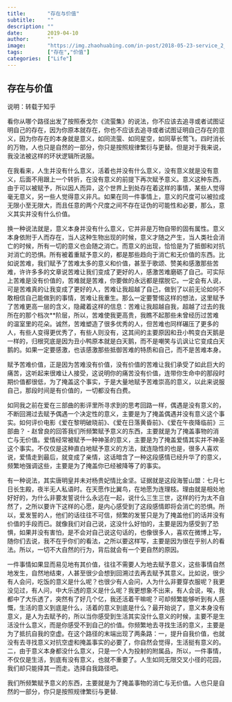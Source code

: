 ```yaml
---
title:       "存在与价值"
subtitle:    ""
description: ""
date:        2019-04-10
author:      ""
image:       "https://img.zhaohuabing.com/in-post/2018-05-23-service_2_service_auth/background.jpg"
tags:        ["存在","价值"]
categories:  ["Life"]
---
```


## 存在与价值

说明：转载于知乎

看你从哪个路径出发了按照泰戈尔《流萤集》的说法，你不应该去追寻或者试图证明自己的存在，因为你原本就存在，你也不应该去追寻或者试图证明自己存在的意义，因为你存在的本身就是意义，如同流萤、如同星空，如同草长莺飞，四时消长的万物，人也只是自然的一部分，你只是按照规律繁衍与更替。但是对于我来说，我没法被这样的环状逻辑所说服。

在我看来，人生并没有什么意义，活着也并没有什么意义，没有意义就是没有意义，后面不用跟上一个转折，在没有意义的前提下再次赋予意义。意义这种东西，由于可以被赋予，所以因人而异，这个世界上到处存在着这样的事情，某些人觉得毫无意义，另一些人觉得意义非凡。如果在同一件事情上，意义的尺度可以被拉成无限小至无限大，而且任意的两个尺度之间不存在证伪的可能性和必要，那么，意义其实并没有什么价值。

换一种说法就是，意义本身并没有什么意义，它并非是万物自带的固有属性。意义本身依附于人而存在，当人这种生物出现的时候，意义才随之产生，当人类社会消亡的时候，所有一切的意义也会随之消亡。而意义的出现，恰恰是为了抵御和对抗对消亡的恐惧。所有被着重赋予意义的，都是那些趋向于消亡和无价值的东西。比如说苦难，我们赋予了苦难太多的意义和价值，甚至于歌颂、赞美和感激那些苦难，许许多多的文章说苦难让我们变成了更好的人，感激苦难磨砺了自己。可实际上苦难是没有价值的，苦难就是苦难，你要做的永远都是摆脱它。一定会有人说，可是苦难真的让我变成了更好的人，苦难让我超越了自己，做到了以前无论如何不敢相信自己能做到的事情，苦难让我重生。那么一定要警惕这样的想法，这里赋予了苦难更高一层的含义，隐藏着这样的信息：苦难让我超越自我，超越了过去的我所在的那个档次**阶层，所以，苦难使我更高贵，我瞧不起那些未曾经历过苦难的温室里的花朵。诚然，苦难塑造了很多优秀的人，但苦难也同样碾压了更多的人，有些人变得更优秀了，有些人则没有，这其间的主要原因和丑小鸭变白天鹅是一样的，归根究底是因为丑小鸭原本就是白天鹅，而不是嘲笑与讥讽让它变成白天鹅的。如果一定要感激，也该感激那些抵御苦难的特质和自己，而不是苦难本身。

赋予苦难价值，正是因为苦难没有价值，没有价值的苦难让我们承受了如此巨大的痛苦，这听起来很难让人接受，这说明你的痛苦没有价值，连带你生命中的那段时期价值都很低，为了掩盖这个事实，于是大量地赋予苦难崇高的意义，以此来说服自己，那段时间是有价值的，一切都没有白费。

如同我之前在爱在三部曲的影评里所寻求到的思考回路一样，偶遇是没有意义的，不断回溯过去赋予偶遇一个决定性的意义，主要是为了掩盖偶遇并没有意义这个事实。如何评价电影《爱在黎明破晓前》、《爱在日落黄昏前》、《爱在午夜降临前》三部曲？ - 赵曾良的回答我们所频繁赋予意义的东西，主要就是为了掩盖事物的消亡与无价值。爱情经常被赋予一种神圣的意义，主要是为了掩盖爱情其实并不神圣这个事实。不仅仅是这种直白地赋予意义的方法，就连隐性的也是，很多人喜欢说，爱情走到最后，就变成了亲情，这话暗含了一种这段感情已经升华了的意义，频繁地强调这些，主要是为了掩盖你已经被降等了的事实。

有一种说法，其实唐明皇并未对杨贵妃情比金坚。证据就是这段海誓山盟：七月七日长生殿，夜半无人私语时。在天愿作比翼鸟，在地愿为连理枝。理由就是相处地好好的，为什么非要发誓说什么永远在一起，说什么三生三世，这样的行为太不自然了，之所以要许下这样的心愿，是内心感受到了这段感情即将会消亡的恐惧。所以，爱发誓的人，他们的话往往不可信，频繁的发誓只是为了掩盖他们的话并没有价值的手段而已。就像我们对自己说，这没什么好怕的，主要是因为感受到了恐惧，如果并没有害怕，是不会对自己说这句话的，也像很多人，喜欢在微博上写，随你们去说，我不在乎你们的看法，之所以要这样写，主要是因为很在乎别人的看法。所以，一切不大自然的行为，背后就会有一个更自然的原因。

一件事情如果显而易见地有其价值，往往不需要人为地去赋予意义，这些事情自然地发生，自然地结束，人甚至很少会想到回溯过去再去赋予其意义。比如说，很少有人会问，吃饭的意义是什么呢？也很少有人会问，人为什么非要穿衣服呢？我更没见过，有人问，中大乐透的意义是什么呢？我更想象不出来，有人会说，唉，我都中了大乐透了，突然有了好几个亿，我还活着干嘛呢？可却频繁能够听到有人感慨，生活的意义到底是什么，活着的意义到底是什么？最开始说了，意义本身没有意义，是人为去赋予的，所以当你感受到生活其实没什么意义的时候，主要不是生活没什么意义，而是你感受不到自己的价值。你频繁地去寻找生活的意义，主要是为了抵抗自我的空虚。在这个路径的末端出现了两条路：一，提升自我价值，也就没有去寻找意义对抗空虚和掩盖事实的必要了，你自然会觉得，生活挺有意义的。二，由于意义本身都没什么意义，只是一个人为投射的附属品，所以，一件事情，不仅仅是生活，到底有没有意义，也就不重要了。人生如同无限交叉小径的花园，我们却只能择其一而走。选择自我路径吧。

我们所频繁赋予意义的东西，主要就是为了掩盖事物的消亡与无价值。人也只是自然的一部分，你只是按照规律繁衍与更替.